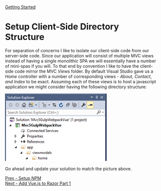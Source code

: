 ﻿[Getting Started](../getting-started.md)  
# Setup Client-Side Directory Structure  

For separation of concerns I like to isolate our client-side code from our server-side code. Since our application will consist of multiple MVC views instead of having a single monolithic SPA we will essentially have a number of mini-spas if you will. To that end by convention I like to have the client-side code mirror the MVC *Views* folder. By default Visual Studio gave us a *Home* controller with a number of corresponding views - *About, Contact, and Index* to be exact. Assuming each of these views is to host a javascript application we might consider having the following directory structure: 

![logo](./images/ClientSideDirectoryStructure.PNG "Visual Studio Task Runner")   

Go ahead and update your solution to match the picture above.

[Prev - Setup NPM](setup-npm.md)  
[Next - Add Vue.js to Razor Part 1](add-vue-to-razor1.md)

